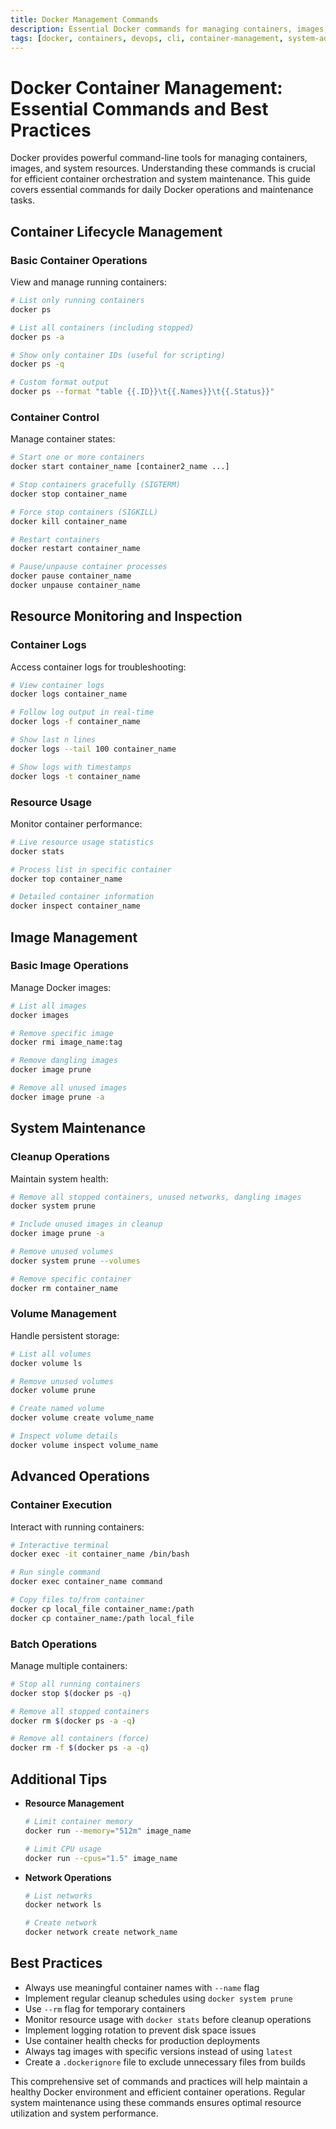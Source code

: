 ```yaml
---
title: Docker Management Commands
description: Essential Docker commands for managing containers, images, and system resources with detailed explanations
tags: [docker, containers, devops, cli, container-management, system-administration]
---
```


# Docker Container Management: Essential Commands and Best Practices

Docker provides powerful command-line tools for managing containers, images, and system resources. Understanding these commands is crucial for efficient container orchestration and system maintenance. This guide covers essential commands for daily Docker operations and maintenance tasks.

## Container Lifecycle Management

### Basic Container Operations
View and manage running containers:
```bash
# List only running containers
docker ps

# List all containers (including stopped)
docker ps -a

# Show only container IDs (useful for scripting)
docker ps -q

# Custom format output
docker ps --format "table {{.ID}}\t{{.Names}}\t{{.Status}}"
```

### Container Control
Manage container states:
```bash
# Start one or more containers
docker start container_name [container2_name ...]

# Stop containers gracefully (SIGTERM)
docker stop container_name

# Force stop containers (SIGKILL)
docker kill container_name

# Restart containers
docker restart container_name

# Pause/unpause container processes
docker pause container_name
docker unpause container_name
```

## Resource Monitoring and Inspection

### Container Logs
Access container logs for troubleshooting:
```bash
# View container logs
docker logs container_name

# Follow log output in real-time
docker logs -f container_name

# Show last n lines
docker logs --tail 100 container_name

# Show logs with timestamps
docker logs -t container_name
```

### Resource Usage
Monitor container performance:
```bash
# Live resource usage statistics
docker stats

# Process list in specific container
docker top container_name

# Detailed container information
docker inspect container_name
```

## Image Management

### Basic Image Operations
Manage Docker images:
```bash
# List all images
docker images

# Remove specific image
docker rmi image_name:tag

# Remove dangling images
docker image prune

# Remove all unused images
docker image prune -a
```

## System Maintenance

### Cleanup Operations
Maintain system health:
```bash
# Remove all stopped containers, unused networks, dangling images
docker system prune

# Include unused images in cleanup
docker image prune -a

# Remove unused volumes
docker system prune --volumes

# Remove specific container
docker rm container_name
```

### Volume Management
Handle persistent storage:
```bash
# List all volumes
docker volume ls

# Remove unused volumes
docker volume prune

# Create named volume
docker volume create volume_name

# Inspect volume details
docker volume inspect volume_name
```

## Advanced Operations

### Container Execution
Interact with running containers:
```bash
# Interactive terminal
docker exec -it container_name /bin/bash

# Run single command
docker exec container_name command

# Copy files to/from container
docker cp local_file container_name:/path
docker cp container_name:/path local_file
```

### Batch Operations
Manage multiple containers:
```bash
# Stop all running containers
docker stop $(docker ps -q)

# Remove all stopped containers
docker rm $(docker ps -a -q)

# Remove all containers (force)
docker rm -f $(docker ps -a -q)
```

## Additional Tips

- **Resource Management**
  ```bash
  # Limit container memory
  docker run --memory="512m" image_name
  
  # Limit CPU usage
  docker run --cpus="1.5" image_name
  ```

- **Network Operations**
  ```bash
  # List networks
  docker network ls
  
  # Create network
  docker network create network_name
  ```

## Best Practices

- Always use meaningful container names with `--name` flag
- Implement regular cleanup schedules using `docker system prune`
- Use `--rm` flag for temporary containers
- Monitor resource usage with `docker stats` before cleanup operations
- Implement logging rotation to prevent disk space issues
- Use container health checks for production deployments
- Always tag images with specific versions instead of using `latest`
- Create a `.dockerignore` file to exclude unnecessary files from builds

This comprehensive set of commands and practices will help maintain a healthy Docker environment and efficient container operations. Regular system maintenance using these commands ensures optimal resource utilization and system performance.